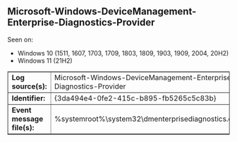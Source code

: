 ## Microsoft-Windows-DeviceManagement-Enterprise-Diagnostics-Provider

Seen on:
* Windows 10 (1511, 1607, 1703, 1709, 1803, 1809, 1903, 1909, 2004, 20H2)
* Windows 11 (21H2)

<table border="1" class="docutils">
  <tbody>
    <tr>
      <td><b>Log source(s):</b></td>
      <td>Microsoft-Windows-DeviceManagement-Enterprise-Diagnostics-Provider</td>
    </tr>
    <tr>
      <td><b>Identifier:</b></td>
      <td>{3da494e4-0fe2-415c-b895-fb5265c5c83b}</td>
    </tr>
    <tr>
      <td><b>Event message file(s):</b></td>
      <td>%systemroot%\system32\dmenterprisediagnostics.dll</td>
    </tr>
  </tbody>
</table>

&nbsp;

